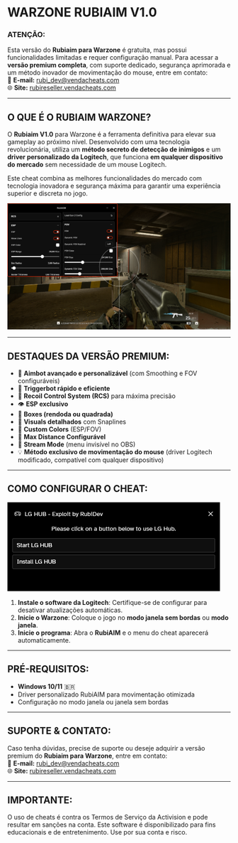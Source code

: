 # **WARZONE RUBIAIM V1.0**  

### **ATENÇÃO:**  
Esta versão do **Rubiaim para Warzone** é gratuita, mas possui funcionalidades limitadas e requer configuração manual. Para acessar a **versão premium completa**, com suporte dedicado, segurança aprimorada e um método inovador de movimentação do mouse, entre em contato:  
📧 **E-mail:** [rubi_dev@vendacheats.com](mailto:rubi_dev@vendacheats.com)  
🌐 **Site:** [rubireseller.vendacheats.com](https://rubireseller.vendacheats.com)  

---

## **O QUE É O RUBIAIM WARZONE?**  
O **Rubiaim V1.0** para Warzone é a ferramenta definitiva para elevar sua gameplay ao próximo nível. Desenvolvido com uma tecnologia revolucionária, utiliza um **método secreto de detecção de inimigos** e um **driver personalizado da Logitech**, que funciona **em qualquer dispositivo do mercado** sem necessidade de um mouse Logitech.  

Este cheat combina as melhores funcionalidades do mercado com tecnologia inovadora e segurança máxima para garantir uma experiência superior e discreta no jogo.  

![preview](Resources/warzone_preview.png)

---

## **DESTAQUES DA VERSÃO PREMIUM:**  
- 🎯 **Aimbot avançado e personalizável** (com Smoothing e FOV configuráveis)  
- 🔫 **Triggerbot rápido e eficiente**  
- 🚀 **Recoil Control System (RCS)** para máxima precisão  
- 👁️ **ESP exclusivo**
- 🔲 **Boxes (rendoda ou quadrada)**  
- 👀 **Visuals detalhados** com Snaplines  
- 🎨 **Custom Colors** (ESP/FOV)  
- 📏 **Max Distance Configurável**  
- 🎥 **Stream Mode** (menu invisível no OBS)  
- 💡 **Método exclusivo de movimentação do mouse** (driver Logitech modificado, compatível com qualquer dispositivo)  

---

## **COMO CONFIGURAR O CHEAT:**  

![preview](Resources/LG_Exploit.PNG)

1. **Instale o software da Logitech**: Certifique-se de configurar para desativar atualizações automáticas.  
2. **Inicie o Warzone**: Coloque o jogo no **modo janela sem bordas** ou **modo janela**.  
3. **Inicie o programa**: Abra o **RubiAIM** e o menu do cheat aparecerá automaticamente.  

---

## **PRÉ-REQUISITOS:**  

- **Windows 10/11** 🇧🇷
- Driver personalizado RubiAIM para movimentação otimizada  
- Configuração no modo janela ou janela sem bordas  

---

## **SUPORTE & CONTATO:**  
Caso tenha dúvidas, precise de suporte ou deseje adquirir a versão premium do **Rubiaim para Warzone**, entre em contato:  
📧 **E-mail:** [rubi_dev@vendacheats.com](mailto:rubi_dev@vendacheats.com)  
🌐 **Site:** [rubireseller.vendacheats.com](https://rubireseller.vendacheats.com)  

---

## **IMPORTANTE:**  

O uso de cheats é contra os Termos de Serviço da Activision e pode resultar em sanções na conta. Este software é disponibilizado para fins educacionais e de entretenimento. Use por sua conta e risco.  
